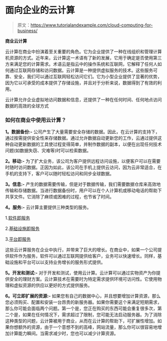 # 面向企业的云计算

> 原文：<https://www.tutorialandexample.com/cloud-computing-for-business/>

**商业云计算**

云计算在商业中扮演着至关重要的角色。它为企业提供了一种在线组织和管理计算机资源的方式。近年来，云计算这一术语有了新的发展，它用于确定是否使用第三方来满足您的计算需求。术语云是指云中的操作系统和互联网，它解释了任何人如何通过互联网存储和访问数据。云计算是一种提供虚拟服务的技术。这些服务可靠、安全，我们可以通过互联网轻松访问它们。它为小型企业提供了显著的优势，因为它以可承受的成本提供了存储设施，并且对于分析来说，数据得到了有效的利用。

云计算允许企业虚拟地访问数据和信息，还提供了一种在任何时间、任何地点访问数据的高效的全球方式

### 如何在商业中使用云计算？

**1。数据备份:-** 公司产生了大量需要安全存储的数据。因此，在云计算的支持下，通过按需提供安全性来存储数据。通过允许数据自动更新您的工作，云通过提供这种自动更新数据的工具使过程变得简单，并制作数据的副本，以便在出现任何技术问题(如数据失窃、灾难等)时可以检索数据。

**2。移动:-** 为了扩大业务，该公司为客户提供远程访问设施，以便客户可以在需要时随时访问数据。正因为如此，该公司在手机上提供云访问，因为云非常适合，在手机的支持下，客户可以随时轻松访问和同步全球数据。

**3。信息:-** 产生的数据需要传输，但是对于数据传输，我们需要数据仓库来高效地传输和存储数据。当进行数据备份时，用户可以在个人计算机或移动电话的帮助下共享文件。它消除了麻烦或困难的过程，也节省了时间。

**4。服务:-** 云计算主要提供三种类型的服务。

1.[软件即服务](https://www.tutorialandexample.com/cloud-service-models/)

2.[基础设施即服务](https://www.tutorialandexample.com/infrastructure-as-service/)

3.[平台即服务](https://www.tutorialandexample.com/platform-as-a-service/)

这些云计算服务在企业中执行，并带来了巨大的增长。在商业中，如果一个公司提供软件作为服务，软件可以通过互联网提供给客户，业务可以快速增长。同样，基础设施和平台可以以支持业务增长的服务形式提供。

**5。开发和测试:-** 对于开发和测试，使用云计算。云计算可以通过实物资产为你提供安全的理财方案。云计算技术在需要时为特定需求提供环境可访问性。它使用物理和虚拟资源的供应以更好的方式提供服务。

**6。可立即扩展的资源:-** 如果您有自己的数据中心，并且想要增加计算资源，那么您必须购买、配置和安装一台昂贵的新服务器。如果你需要这个来满足短期需求，那么你可能会面临两个问题。第一个是，您正在购买的东西可能会重复很多次，第二个是，如果在任何情况下，需求超过了限制，您可能无法启动服务器。为了消除这种类型的问题，云计算被用于商业，从而在云计算的帮助下，可扩展性增加。如果你想额外的资源，由于一个意想不到的高峰，网站流量，那么你可以很容易地增加计算能力瞬间。当需求减少时，您也可以减少计算资源。
